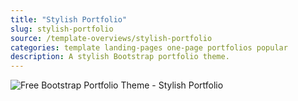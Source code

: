 ```yaml
---
title: "Stylish Portfolio"
slug: stylish-portfolio
source: /template-overviews/stylish-portfolio
categories: template landing-pages one-page portfolios popular
description: A stylish Bootstrap portfolio theme.
---
```


<img src="/assets/img/templates/stylish-portfolio.jpg" class="img-responsive" alt="Free Bootstrap Portfolio Theme - Stylish Portfolio">